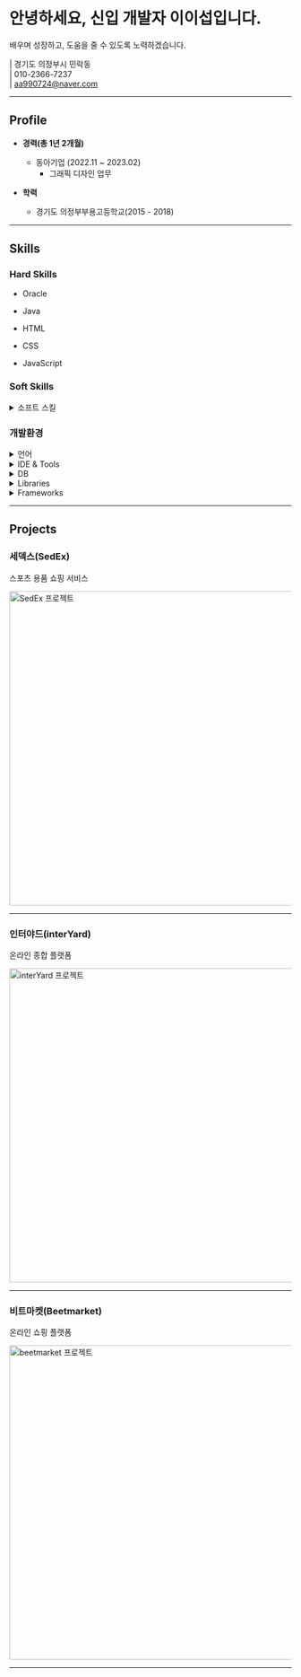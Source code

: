 # 안녕하세요, 신입 개발자 이이섭입니다.
배우며 성장하고, 도움을 줄 수 있도록 노력하겠습니다.

| 경기도 의정부시 민락동  
| 010-2366-7237  
| aa990724@naver.com  

---

## Profile

- **경력(총 1년 2개월)**
  - 동아기업 (2022.11 ~ 2023.02)  
    - 그래픽 디자인 업무
    
- **학력**
  - 경기도 의정부부용고등학교(2015 - 2018)  

---

## Skills

### Hard Skills

<ul>
  <li>Oracle</li>
</ul>

<ul>
  <li>Java</li>
</ul>

<ul>
  <li>HTML</li>
</ul>

<ul>
  <li>CSS</li>
</ul>

<ul>
  <li>JavaScript</li>
</ul>

### Soft Skills

<details>
<summary>소프트 스킬</summary>

- 팀원 간 빠른 소통

- 효율적인 시간관리  

</details>

### 개발환경

<details>
<summary>언어</summary>

- Java

- HTML

- CSS

- JavaScript  

</details>

<details>
<summary>IDE &amp; Tools</summary>

- Eclipse(STS3포함)

- Visual Studio Code
  
- GitHub

- ERwin  

</details>

<details>
<summary>DB</summary>

- Oracle  
  - PL/SQL  

</details>

<details>
<summary>Libraries</summary>

- Lombok

- jQuery

- MyBatis  

</details>

<details>
<summary>Frameworks</summary>

- Spring Framework  

</details>

---

## Projects

### 세덱스(SedEx) 
스포츠 용품 쇼핑 서비스  

<a href="https://leeleeseop.github.io/leesub-github.io/blog/HTML/Project/SedEex/SedEex.html">
  <img src="blog/image/projects/SedEx/backgroundSedEx.png" alt="SedEx 프로젝트" width="560">
</a>

---

### 인터야드(interYard) 
온라인 종합 플랫폼  

<a href="https://leeleeseop.github.io/leesub-github.io/blog/HTML/Project/interyard/interyard.html">
  <img src="blog/image/projects/beetmarket/beetmarket사진.png" alt="interYard 프로젝트" width="560">
</a>

---

### 비트마켓(Beetmarket) 
온라인 쇼핑 플랫폼  

<a href="https://leeleeseop.github.io/leesub-github.io/blog/HTML/Project/Beetmarket/Beetmarket.html">
  <img src="blog/image/projects/interYard/interYard사진.png" alt="beetmarket 프로젝트" width="560">
</a>

---
